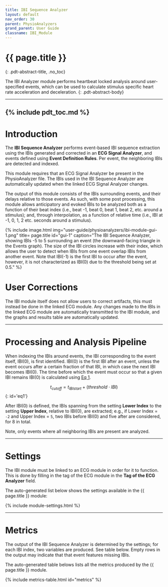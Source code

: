 ```yaml
---
title: IBI Sequence Analyzer
layout: default
nav_order: 30
parent: PhysioAnalyzers
grand_parent: User Guide
classname: IBI_Module
---
```


# {{ page.title }}
{: .pdt-abstract-title, .no_toc}

The IBI Analyzer module performs heartbeat locked analysis around user-specified events, which can be used to calculate stimulus specific heart rate acceleration and deceleration.
{: .pdt-abstract-body}

---
{% include pdt_toc.md %}
---

# Introduction
The **IBI Sequence Analyzer** performs event-based IBI sequence extraction using the IBIs generated and corrected in an **ECG Signal Analyzer**, and events defined using **Event Definition Rules**. Per event, the neighboring IBIs are detected and indexed.

This module requires that an ECG Signal Analyzer be present in the PhysioAnalyzer file. The IBIs used in the IBI Sequence Analyzer are automatically updated when the linked ECG Signal Analyzer changes.

The output of this module consists of the IBIs surrounding events, and their delays relative to those events. As such, with some post processing, this module allows anticipatory and evoked IBIs to be analyzed both as a function of their beat index (i.e., beat -1, beat 0, beat 1, beat 2, etc. around a stimulus); and, through interpolation, as a function of relative time (i.e., IBI at -1, 0, 1, 2 etc. seconds around a stimulus).

{% include image.html
    img="user-guide/physioanalyzers/ibi-module-gui-1.png"
    title= page.title
    id="gui-1"
    caption="The IBI Sequence Analyzer, showing IBIs -5 to 5 surrounding an event (the downward-facing triangle in the Events graph). The size of the IBI circles increase with their index, which allows the user to detect when IBIs from one event overlap IBIs from another event. Note that IBI(-1) is the first IBI to occur after the event, however, it is not characterized as IBI(0) due to the threshold being set at 0.5." %} 

# User Corrections #
The IBI module itself does not allow users to correct artifacts, this must instead be done in the linked ECG module. Any changes made to the IBIs in the linked ECG module are automatically transmitted to the IBI module, and the graphs and results table are automatically updated.

---

# Processing and Analysis Pipeline
When indexing the IBIs around events, the IBI corresponding to the event itself, IBI(0), is first identified. IBI(0) is the first IBI after an event, unless the event occurs after a certain fraction of that IBI, in which case the next IBI becomes IBI(0). The time before which the event must occur so that a given IBI remains IBI(0) is calculated using [Eq 1](#eq1).

<!-- Lib for equations: 
Tip: https://www.codecogs.com/latex/eqneditor.php
-->
<script type="text/javascript" async
  src="https://cdn.mathjax.org/mathjax/latest/MathJax.js?config=TeX-MML-AM_CHTML">
</script>

$$
\begin{equation}
t_{cutoff} = t_{IBIstart} + (threshold \cdot IBI) \tag{Eq. 1}
\end{equation} 
$${: id='eq1'}

After IBI(0) is defined, the IBIs spanning from the setting **Lower Index** to the setting **Upper Index**, relative to IBI(0), are extracted; e.g., if Lower Index = `-2` and Upper Index = `5`, two IBIs before IBI(0) and five after are considered, for 8 in total.

Note, only events where all neighboring IBIs are present are analyzed. 

---

# Settings
The IBI module must be linked to an ECG module in order for it to function. This is done by filling in the tag of the ECG module in the **Tag of the ECG Analyzer** field.

The auto-generated list below shows the settings available in the {{ page.title }} module:

{% include module-settings.html %}

---

# Metrics
The output of the IBI Sequence Analyzer is determined by the settings; for each IBI index, two variables are produced. See table below. Empty rows in the output may indicate that that event features missing IBIs.

The auto-generated table belows lists all the metrics produced by the {{ page.title }} module.

{% include metrics-table.html id="metrics" %}